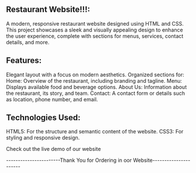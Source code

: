 Restaurant Website!!!:
----------------------
A modern, responsive restaurant website designed using HTML and CSS.
This project showcases a sleek and visually appealing design to enhance the user experience, complete with sections for menus, services, contact details, and more.

Features:
-----------
Elegant layout with a focus on modern aesthetics.
Organized sections for:
Home: Overview of the restaurant, including branding and tagline.
Menu: Displays available food and beverage options.
About Us: Information about the restaurant, its story, and team.
Contact: A contact form or details such as location, phone number, and email.

Technologies Used:
--------------------
HTML5: For the structure and semantic content of the website.
CSS3: For styling and responsive design.

Check out the live demo of our website

-----------------------Thank You for Ordering in oor Website----------------------
